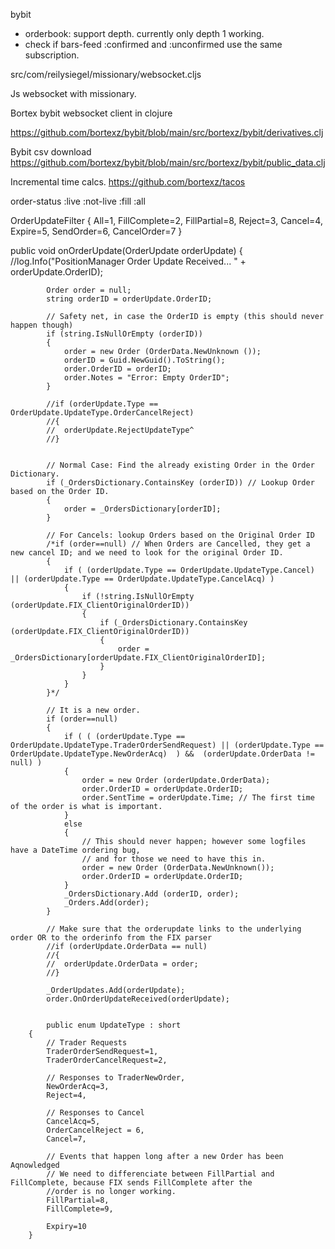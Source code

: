 


bybit
- orderbook: support depth. currently only depth 1 working.
- check if bars-feed :confirmed and :unconfirmed use the same subscription.



src/com/reilysiegel/missionary/websocket.cljs

Js websocket with missionary.

Bortex bybit websocket client in clojure

https://github.com/bortexz/bybit/blob/main/src/bortexz/bybit/derivatives.clj

Bybit csv download
https://github.com/bortexz/bybit/blob/main/src/bortexz/bybit/public_data.clj

Incremental time calcs.
https://github.com/bortexz/tacos


order-status
 :live
 :not-live
 :fill
 :all

OrderUpdateFilter
{
    All=1,
	FillComplete=2,
	FillPartial=8,
	Reject=3,
	Cancel=4,
	Expire=5,
	SendOrder=6,
	CancelOrder=7
}

public void onOrderUpdate(OrderUpdate orderUpdate)
		{
			//log.Info("PositionManager Order Update Received... " + orderUpdate.OrderID);
			
			Order order = null;
			string orderID = orderUpdate.OrderID;
			
			// Safety net, in case the OrderID is empty (this should never happen though)
			if (string.IsNullOrEmpty (orderID))
			{
				order = new Order (OrderData.NewUnknown ());
				orderID = Guid.NewGuid().ToString();
				order.OrderID = orderID;
				order.Notes = "Error: Empty OrderID";
			}
			
			//if (orderUpdate.Type == OrderUpdate.UpdateType.OrderCancelReject)
			//{
			//	orderUpdate.RejectUpdateType^
			//}
			
			
			// Normal Case: Find the already existing Order in the Order Dictionary.
			if (_OrdersDictionary.ContainsKey (orderID)) // Lookup Order based on the Order ID.
			{
				order = _OrdersDictionary[orderID];
			}
			
			// For Cancels: lookup Orders based on the Original Order ID
			/*if (order==null) // When Orders are Cancelled, they get a new cancel ID; and we need to look for the original Order ID.
			{
				if ( (orderUpdate.Type == OrderUpdate.UpdateType.Cancel) || (orderUpdate.Type == OrderUpdate.UpdateType.CancelAcq) )
				{
					if (!string.IsNullOrEmpty (orderUpdate.FIX_ClientOriginalOrderID))
					{
						if (_OrdersDictionary.ContainsKey (orderUpdate.FIX_ClientOriginalOrderID))
						{
							order = _OrdersDictionary[orderUpdate.FIX_ClientOriginalOrderID];
						}
					}
				}
			}*/
				
			// It is a new order.			
			if (order==null)
			{
				if ( ( (orderUpdate.Type == OrderUpdate.UpdateType.TraderOrderSendRequest) || (orderUpdate.Type == OrderUpdate.UpdateType.NewOrderAcq)  ) &&  (orderUpdate.OrderData != null) )
				{
					order = new Order (orderUpdate.OrderData);
					order.OrderID = orderUpdate.OrderID;
					order.SentTime = orderUpdate.Time; // The first time of the order is what is important.
				}
				else
				{
					// This should never happen; however some logfiles have a DateTime ordering bug,
					// and for those we need to have this in.
					order = new Order (OrderData.NewUnknown());
					order.OrderID = orderUpdate.OrderID;
				}
				_OrdersDictionary.Add (orderID, order);
				_Orders.Add(order);
			}
			
			// Make sure that the orderupdate links to the underlying order OR to the orderinfo from the FIX parser
			//if (orderUpdate.OrderData == null)
			//{
			//	orderUpdate.OrderData = order;
			//}

			_OrderUpdates.Add(orderUpdate);
			order.OnOrderUpdateReceived(orderUpdate);


            public enum UpdateType : short
		{
			// Trader Requests
			TraderOrderSendRequest=1,
			TraderOrderCancelRequest=2,
			
			// Responses to TraderNewOrder,
			NewOrderAcq=3,
			Reject=4,
			
			// Responses to Cancel
			CancelAcq=5,
			OrderCancelReject = 6,
			Cancel=7,
			
			// Events that happen long after a new Order has been Aqnowledged
			// We need to differenciate between FillPartial and FillComplete, because FIX sends FillComplete after the
			//order is no longer working.
			FillPartial=8,
			FillComplete=9,
			
			Expiry=10
		}